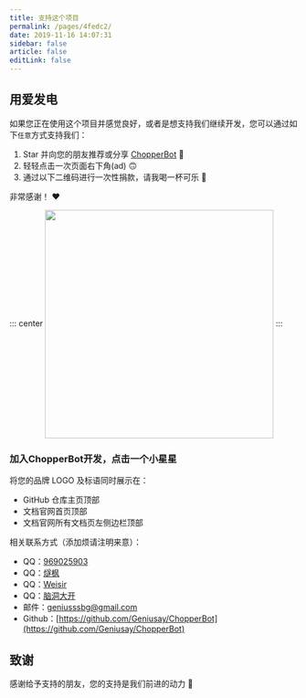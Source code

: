 ```yaml
---
title: 支持这个项目
permalink: /pages/4fedc2/
date: 2019-11-16 14:07:31
sidebar: false
article: false
editLink: false
---
```


## 用爱发电

如果您正在使用这个项目并感觉良好，或者是想支持我们继续开发，您可以通过如下`任意`方式支持我们：

1. Star 并向您的朋友推荐或分享 [ChopperBot](https://github.com/Geniusay/ChopperBot) 🚀
2. 轻轻点击一次页面右下角(ad) 🙃
3. 通过以下二维码进行一次性捐款，请我喝一杯可乐 🥤

非常感谢！ ❤️

::: center
<img align="center" height="400px" src="/img/donate2.png"/>
:::

### 加入ChopperBot开发，点击一个小星星

将您的品牌 LOGO 及标语同时展示在：

- GitHub 仓库主页顶部
- 文档官网首页顶部
- 文档官网所有文档页左侧边栏顶部

相关联系方式（添加烦请注明来意）：

- QQ：[969025903](tencent://message/?uin=969025903&Site=&Menu=yes)
- QQ：[燧枫](tencent://message/?uin=369202865&Site=&Menu=yes)
- QQ：[Weisir](tencent://message/?uin=1824379011&Site=&Menu=yes)
- QQ：[脑洞大开](tencent://message/?uin=647831033&Site=&Menu=yes)
- 邮件：[geniusssbg@gmail.com](mailto:geniusssbg@gmail.com) 
- Github：[https://github.com/Geniusay/ChopperBot](https://github.com/Geniusay/ChopperBot)

## 致谢

感谢给予支持的朋友，您的支持是我们前进的动力 🎉

